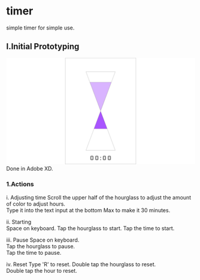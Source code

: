 # timer  
simple timer for simple use.  
## I.Initial Prototyping  
![alt text](prototype/20190217timer.png "Logo Title Text 1")  
Done in Adobe XD.  
### 1.Actions  
  i. Adjusting time
 	  Scroll the upper half of the hourglass to adjust the amount of color to adjust hours.  
    Type it into the text input at the bottom
    Max to make it 30 minutes.   
    
  ii. Starting  
    Space on keyboard.
    Tap the hourglass to start.
    Tap the time to start.
    
  iii. Pause
    Space on keyboard.  
    Tap the hourglass to pause.  
    Tap the time to pause.
    
  iv. Reset
    Type 'R' to reset.
    Double tap the hourglass to reset.  
    Double tap the hour to reset.  
